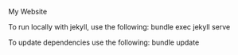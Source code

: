 My Website

To run locally with jekyll, use the following:
bundle exec jekyll serve

To update dependencies use the following:
bundle update